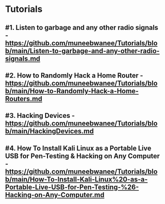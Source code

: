 # Tutorials

## #1. Listen to garbage and any other radio signals - https://github.com/muneebwanee/Tutorials/blob/main/Listen-to-garbage-and-any-other-radio-signals.md   

## #2. How to Randomly Hack a Home Router - https://github.com/muneebwanee/Tutorials/blob/main/How-to-Randomly-Hack-a-Home-Routers.md

## #3. Hacking Devices - https://github.com/muneebwanee/Tutorials/blob/main/HackingDevices.md

## #4. How To Install Kali Linux as a Portable Live USB for Pen-Testing & Hacking on Any Computer - https://github.com/muneebwanee/Tutorials/blob/main/How-To-Install-Kali-Linux%20-as-a-Portable-Live-USB-for-Pen-Testing-%26-Hacking-on-Any-Computer.md
